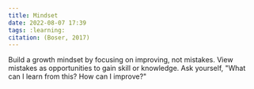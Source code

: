 ```yaml
---
title: Mindset
date: 2022-08-07 17:39
tags: :learning:
citation: (Boser, 2017)
---
```


Build a growth mindset by focusing on improving, not mistakes. View mistakes as opportunities to gain skill or knowledge. Ask yourself, "What can I learn from this? How can I improve?"

